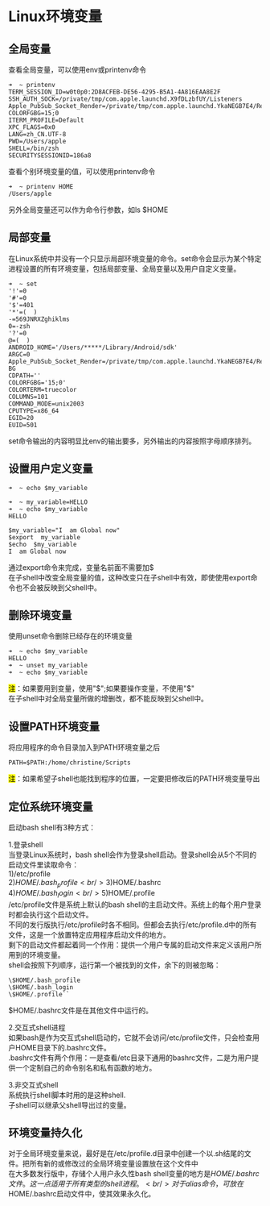 # Linux环境变量

## 全局变量

查看全局变量，可以使用env或printenv命令

```
➜  ~ printenv
TERM_SESSION_ID=w0t0p0:2D8ACFEB-DE56-4295-B5A1-4A816EAA8E2F
SSH_AUTH_SOCK=/private/tmp/com.apple.launchd.X9fDLzbfUY/Listeners
Apple_PubSub_Socket_Render=/private/tmp/com.apple.launchd.YkaNEGB7E4/Render
COLORFGBG=15;0
ITERM_PROFILE=Default
XPC_FLAGS=0x0
LANG=zh_CN.UTF-8
PWD=/Users/apple
SHELL=/bin/zsh
SECURITYSESSIONID=186a8

```

查看个别环境变量的值，可以使用printenv命令

```
➜  ~ printenv HOME
/Users/apple

```

另外全局变量还可以作为命令行参数，如ls  $HOME

## 局部变量

在Linux系统中并没有一个只显示局部环境变量的命令。set命令会显示为某个特定进程设置的所有环境变量，包括局部变量、全局变量以及用户自定义变量。

```
➜  ~ set
'!'=0
'#'=0
'$'=401
'*'=(  )
-=569JNRXZghiklms
0=-zsh
'?'=0
@=(  )
ANDROID_HOME='/Users/*****/Library/Android/sdk'
ARGC=0
Apple_PubSub_Socket_Render=/private/tmp/com.apple.launchd.YkaNEGB7E4/Render
BG
CDPATH=''
COLORFGBG='15;0'
COLORTERM=truecolor
COLUMNS=101
COMMAND_MODE=unix2003
CPUTYPE=x86_64
EGID=20
EUID=501

```

set命令输出的内容明显比env的输出要多，另外输出的内容按照字母顺序排列。

## 设置用户定义变量

```
➜  ~ echo $my_variable

➜  ~ my_variable=HELLO
➜  ~ echo $my_variable
HELLO

```

```
$my_variable="I  am Global now"
$export  my_variable
$echo  $my_variable
I  am Global now

```

通过export命令来完成，变量名前面不需要加$<br/>
在子shell中改变全局变量的值，这种改变只在子shell中有效，即使使用export命令也不会被反映到父shell中。

## 删除环境变量

使用unset命令删除已经存在的环境变量

```
➜  ~ echo $my_variable
HELLO
➜  ~ unset my_variable
➜  ~ echo $my_variable

```

<mark>注</mark>：如果要用到变量，使用"$";如果要操作变量，不使用"$"<br/>
在子shell中对全局变量所做的增删改，都不能反映到父shell中。

## 设置PATH环境变量

将应用程序的命令目录加入到PATH环境变量之后

```
PATH=$PATH:/home/christine/Scripts

```

<mark>注</mark>：如果希望子shell也能找到程序的位置，一定要把修改后的PATH环境变量导出

## 定位系统环境变量

启动bash shell有3种方式：

1.登录shell<br/>
当登录Linux系统时，bash shell会作为登录shell启动。登录shell会从5个不同的启动文件里读取命令：<br/>
1)/etc/profile<br/>
2)$HOME/.bash_profile<br/>
3)$HOME/.bashrc<br/>
4)$HOME/.bash_login<br/>
5)$HOME/.profile<br/>
/etc/profile文件是系统上默认的bash shell的主启动文件。系统上的每个用户登录时都会执行这个启动文件。<br/>
不同的发行版执行/etc/profile时各不相同。但都会去执行/etc/profile.d中的所有文件，这是一个放置特定应用程序启动文件的地方。<br/>
剩下的启动文件都起着同一个作用：提供一个用户专属的启动文件来定义该用户所用到的环境变量。<br/>
shell会按照下列顺序，运行第一个被找到的文件，余下的则被忽略：

```
\$HOME/.bash_profile
\$HOME/.bash_login
\$HOME/.profile``

```

$HOME/.bashrc文件是在其他文件中运行的。

2.交互式shell进程<br/>
如果bash是作为交互式shell启动的，它就不会访问/etc/profile文件，只会检查用户HOME目录下的.bashrc文件。<br/>
.bashrc文件有两个作用：一是查看/etc目录下通用的bashrc文件，二是为用户提供一个定制自己的命令别名和私有函数的地方。

3.非交互式shell<br/>
系统执行shell脚本时用的是这种shell.<br/>
子shell可以继承父shell导出过的变量。

## 环境变量持久化

对于全局环境变量来说，最好是在/etc/profile.d目录中创建一个以.sh结尾的文件。把所有新的或修改过的全局环境变量设置放在这个文件中<br/>
在大多数发行版中，存储个人用户永久性bash shell变量的地方是$HOME/.bashrc文件。这一点适用于所有类型的shell进程。<br/>
对于alias命令，可放在$HOME/.bashrc启动文件中，使其效果永久化。
